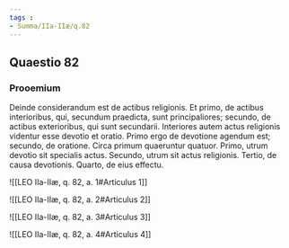 ```yaml
---
tags : 
- Summa/IIa-IIæ/q.82
---
```


## Quaestio 82

### Prooemium

Deinde considerandum est de actibus religionis. Et primo, de actibus interioribus, qui, secundum praedicta, sunt principaliores; secundo, de actibus exterioribus, qui sunt secundarii. Interiores autem actus religionis videntur esse devotio et oratio. Primo ergo de devotione agendum est; secundo, de oratione. Circa primum quaeruntur quatuor. Primo, utrum devotio sit specialis actus. Secundo, utrum sit actus religionis. Tertio, de causa devotionis. Quarto, de eius effectu.

![[LEO IIa-IIæ, q. 82, a. 1#Articulus 1]]

![[LEO IIa-IIæ, q. 82, a. 2#Articulus 2]]

![[LEO IIa-IIæ, q. 82, a. 3#Articulus 3]]

![[LEO IIa-IIæ, q. 82, a. 4#Articulus 4]]

